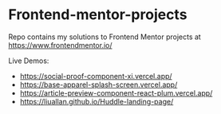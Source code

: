 # Frontend-mentor-projects
Repo contains my solutions to Frontend Mentor projects at https://www.frontendmentor.io/

Live Demos:
- https://social-proof-component-xi.vercel.app/
- https://base-apparel-splash-screen.vercel.app/
- https://article-preview-component-react-plum.vercel.app/
- https://liuallan.github.io/Huddle-landing-page/
